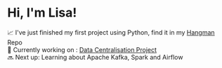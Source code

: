 # Hi, I'm Lisa!

📈 I've just finished my first project using Python, find it in my [Hangman](https://github.com/kentlisa/hangman) Repo\
👀 Currently working on : [Data Centralisation Project](https://github.com/kentlisa/multinational-retail-data-centralisation)\
🔜 Next  up: Learning about Apache Kafka, Spark and Airflow

<!--
**kentlisa/kentlisa** is a ✨ _special_ ✨ repository because its `README.md` (this file) appears on your GitHub profile.

Here are some ideas to get you started:

- 🔭 I’m currently working on ...
- 🌱 I’m currently learning ...
- 👯 I’m looking to collaborate on ...
- 🤔 I’m looking for help with ...
- 💬 Ask me about ...
- 📫 How to reach me: ...
- 😄 Pronouns: ...
- ⚡ Fun fact: ...
-->
